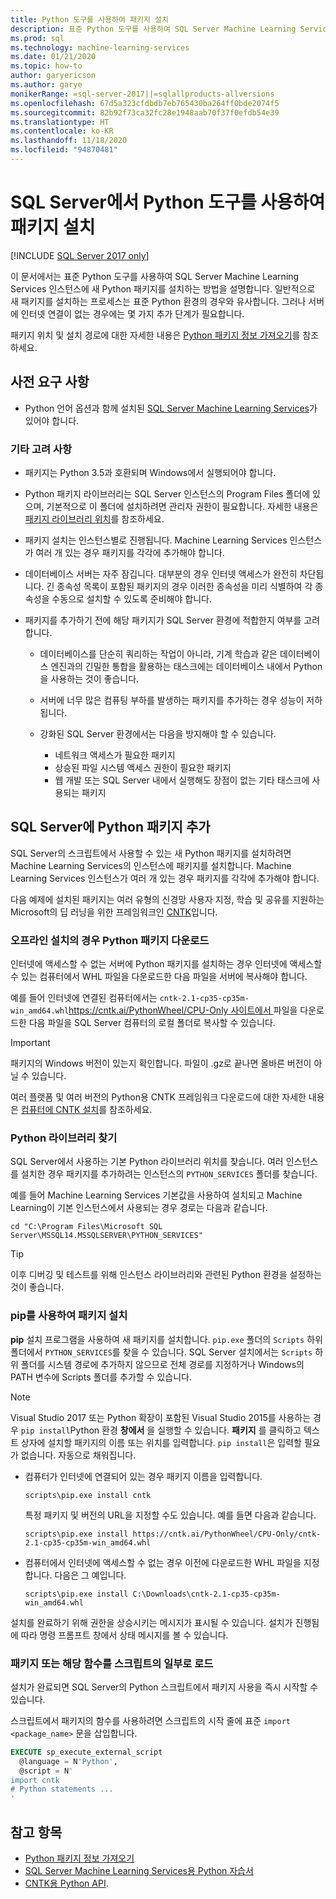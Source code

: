 ```yaml
---
title: Python 도구를 사용하여 패키지 설치
description: 표준 Python 도구를 사용하여 SQL Server Machine Learning Services 인스턴스에 새 Python 패키지를 설치하는 방법을 알아봅니다.
ms.prod: sql
ms.technology: machine-learning-services
ms.date: 01/21/2020
ms.topic: how-to
author: garyericson
ms.author: garye
monikerRange: =sql-server-2017||=sqlallproducts-allversions
ms.openlocfilehash: 67d5a323cfdbdb7eb765430ba264ff0bde2074f5
ms.sourcegitcommit: 82b92f73ca32fc28e1948aab70f37f0efdb54e39
ms.translationtype: HT
ms.contentlocale: ko-KR
ms.lasthandoff: 11/18/2020
ms.locfileid: "94870481"
---
```

# <a name="install-packages-with-python-tools-on-sql-server"></a>SQL Server에서 Python 도구를 사용하여 패키지 설치
[!INCLUDE [SQL Server 2017 only](../../includes/applies-to-version/sqlserver2017-only.md)]

이 문서에서는 표준 Python 도구를 사용하여 SQL Server Machine Learning Services 인스턴스에 새 Python 패키지를 설치하는 방법을 설명합니다. 일반적으로 새 패키지를 설치하는 프로세스는 표준 Python 환경의 경우와 유사합니다. 그러나 서버에 인터넷 연결이 없는 경우에는 몇 가지 추가 단계가 필요합니다.

패키지 위치 및 설치 경로에 대한 자세한 내용은 [Python 패키지 정보 가져오기](python-package-information.md)를 참조하세요.

## <a name="prerequisites"></a>사전 요구 사항

+ Python 언어 옵션과 함께 설치된 [SQL Server Machine Learning Services](../install/sql-machine-learning-services-windows-install.md)가 있어야 합니다.

### <a name="other-considerations"></a>기타 고려 사항

+ 패키지는 Python 3.5과 호환되며 Windows에서 실행되어야 합니다.

+ Python 패키지 라이브러리는 SQL Server 인스턴스의 Program Files 폴더에 있으며, 기본적으로 이 폴더에 설치하려면 관리자 권한이 필요합니다. 자세한 내용은 [패키지 라이브러리 위치](../package-management/python-package-information.md#default-python-library-location)를 참조하세요.

+ 패키지 설치는 인스턴스별로 진행됩니다. Machine Learning Services 인스턴스가 여러 개 있는 경우 패키지를 각각에 추가해야 합니다.

+ 데이터베이스 서버는 자주 잠깁니다. 대부분의 경우 인터넷 액세스가 완전히 차단됩니다. 긴 종속성 목록이 포함된 패키지의 경우 이러한 종속성을 미리 식별하여 각 종속성을 수동으로 설치할 수 있도록 준비해야 합니다.

+ 패키지를 추가하기 전에 해당 패키지가 SQL Server 환경에 적합한지 여부를 고려합니다.

  + 데이터베이스를 단순히 쿼리하는 작업이 아니라, 기계 학습과 같은 데이터베이스 엔진과의 긴밀한 통합을 활용하는 태스크에는 데이터베이스 내에서 Python을 사용하는 것이 좋습니다.

  + 서버에 너무 많은 컴퓨팅 부하를 발생하는 패키지를 추가하는 경우 성능이 저하됩니다.

  + 강화된 SQL Server 환경에서는 다음을 방지해야 할 수 있습니다.
    + 네트워크 액세스가 필요한 패키지
    + 상승된 파일 시스템 액세스 권한이 필요한 패키지
    + 웹 개발 또는 SQL Server 내에서 실행해도 장점이 없는 기타 태스크에 사용되는 패키지

## <a name="add-a-python-package-on-sql-server"></a>SQL Server에 Python 패키지 추가

SQL Server의 스크립트에서 사용할 수 있는 새 Python 패키지를 설치하려면 Machine Learning Services의 인스턴스에 패키지를 설치합니다. Machine Learning Services 인스턴스가 여러 개 있는 경우 패키지를 각각에 추가해야 합니다.

다음 예제에 설치된 패키지는 여러 유형의 신경망 사용자 지정, 학습 및 공유를 지원하는 Microsoft의 딥 러닝을 위한 프레임워크인 [CNTK](/cognitive-toolkit/)입니다.

### <a name="for-offline-install-download-the-python-package"></a>오프라인 설치의 경우 Python 패키지 다운로드

인터넷에 액세스할 수 없는 서버에 Python 패키지를 설치하는 경우 인터넷에 액세스할 수 있는 컴퓨터에서 WHL 파일을 다운로드한 다음 파일을 서버에 복사해야 합니다.

예를 들어 인터넷에 연결된 컴퓨터에서는 `cntk-2.1-cp35-cp35m-win_amd64.whl`[https://cntk.ai/PythonWheel/CPU-Only 사이트에서 ](https://cntk.ai/PythonWheel/CPU-Only/cntk-2.1-cp35-cp35m-win_amd64.whl) 파일을 다운로드한 다음 파일을 SQL Server 컴퓨터의 로컬 폴더로 복사할 수 있습니다.

> [!IMPORTANT]
> 패키지의 Windows 버전이 있는지 확인합니다. 파일이 .gz로 끝나면 올바른 버전이 아닐 수 있습니다.

여러 플랫폼 및 여러 버전의 Python용 CNTK 프레임워크 다운로드에 대한 자세한 내용은 [컴퓨터에 CNTK 설치](/cognitive-toolkit/Setup-CNTK-on-your-machine)를 참조하세요.

### <a name="locate-the-python-library"></a>Python 라이브러리 찾기

SQL Server에서 사용하는 기본 Python 라이브러리 위치를 찾습니다. 여러 인스턴스를 설치한 경우 패키지를 추가하려는 인스턴스의 `PYTHON_SERVICES` 폴더를 찾습니다.

예를 들어 Machine Learning Services 기본값을 사용하여 설치되고 Machine Learning이 기본 인스턴스에서 사용되는 경우 경로는 다음과 같습니다.

```console
cd "C:\Program Files\Microsoft SQL Server\MSSQL14.MSSQLSERVER\PYTHON_SERVICES"
```

> [!TIP]
> 이후 디버깅 및 테스트를 위해 인스턴스 라이브러리와 관련된 Python 환경을 설정하는 것이 좋습니다.

### <a name="install-the-package-using-pip"></a>pip를 사용하여 패키지 설치

**pip** 설치 프로그램을 사용하여 새 패키지를 설치합니다. `pip.exe` 폴더의 `Scripts` 하위 폴더에서 `PYTHON_SERVICES`를 찾을 수 있습니다. SQL Server 설치에서는 `Scripts` 하위 폴더를 시스템 경로에 추가하지 않으므로 전체 경로를 지정하거나 Windows의 PATH 변수에 Scripts 폴더를 추가할 수 있습니다.

> [!NOTE]
> Visual Studio 2017 또는 Python 확장이 포함된 Visual Studio 2015를 사용하는 경우 `pip install`Python 환경 **창에서** 을 실행할 수 있습니다. **패키지** 를 클릭하고 텍스트 상자에 설치할 패키지의 이름 또는 위치를 입력합니다. `pip install`은 입력할 필요가 없습니다. 자동으로 채워집니다.

+ 컴퓨터가 인터넷에 연결되어 있는 경우 패키지 이름을 입력합니다.

  ```console
  scripts\pip.exe install cntk
  ```
  특정 패키지 및 버전의 URL을 지정할 수도 있습니다. 예를 들면 다음과 같습니다.

  ```console
  scripts\pip.exe install https://cntk.ai/PythonWheel/CPU-Only/cntk-2.1-cp35-cp35m-win_amd64.whl
  ```

+ 컴퓨터에서 인터넷에 액세스할 수 없는 경우 이전에 다운로드한 WHL 파일을 지정합니다. 다음은 그 예입니다.

  ```console
  scripts\pip.exe install C:\Downloads\cntk-2.1-cp35-cp35m-win_amd64.whl
  ```

설치를 완료하기 위해 권한을 상승시키는 메시지가 표시될 수 있습니다.
설치가 진행됨에 따라 명령 프롬프트 창에서 상태 메시지를 볼 수 있습니다.

### <a name="load-the-package-or-its-functions-as-part-of-your-script"></a>패키지 또는 해당 함수를 스크립트의 일부로 로드

설치가 완료되면 SQL Server의 Python 스크립트에서 패키지 사용을 즉시 시작할 수 있습니다.

스크립트에서 패키지의 함수를 사용하려면 스크립트의 시작 줄에 표준 `import <package_name>` 문을 삽입합니다.

```sql
EXECUTE sp_execute_external_script 
  @language = N'Python', 
  @script = N'
import cntk
# Python statements ...
'
```

## <a name="see-also"></a>참고 항목

+ [Python 패키지 정보 가져오기](python-package-information.md)
+ [SQL Server Machine Learning Services용 Python 자습서](../tutorials/python-tutorials.md)
+ [CNTK용 Python API](https://cntk.ai/pythondocs/tutorials.html).